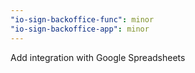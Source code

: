 ```yaml
---
"io-sign-backoffice-func": minor
"io-sign-backoffice-app": minor
---
```


Add integration with Google Spreadsheets
